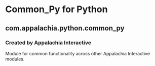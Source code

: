 # Common_Py for Python
## com.appalachia.python.common_py
### Created by Appalachia Interactive

Module for common functionality across other Appalachia Interactive modules.